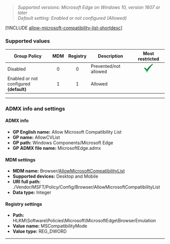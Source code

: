<!-- ## Allow Microsoft Compatibility List -->
>*Supported versions: Microsoft Edge on Windows 10, version 1607 or later*<br>
>*Default setting:  Enabled or not configured (Allowed)*

[!INCLUDE [allow-microsoft-compatibility-list-shortdesc](../shortdesc/allow-microsoft-compatibility-list-shortdesc.md)]

### Supported values

|Group Policy  |MDM |Registry |Description |Most restricted |
|---|:---:|:---:|---|:---:|
|Disabled |0 |0 |Prevented/not allowed |![Most restricted value](../images/check-gn.png) |
|Enabled or not configured<br>**(default)** |1 |1 |Allowed | |
---

### ADMX info and settings

#### ADMX info
- **GP English name:** Allow Microsoft Compatibility List
- **GP name:** AllowCVList
- **GP path:** Windows Components/Microsoft Edge
- **GP ADMX file name:** MicrosoftEdge.admx

#### MDM settings
- **MDM name:** Browser/[AllowMicrosoftCompatibilityList](https://docs.microsoft.com/en-us/windows/client-management/mdm/policy-csp-browser#browser-allowmicrosoftcompatibilitylist)
- **Supported devices:** Desktop and Mobile
- **URI full path:** ./Vendor/MSFT/Policy/Config/Browser/AllowMicrosoftCompatibilityList 
- **Data type:** Integer

#### Registry settings
- **Path:** HLKM\\Software\\Policies\\Microsoft\\MicrosoftEdge\\BrowserEmulation
- **Value name:** MSCompatibilityMode
- **Value type:** REG_DWORD

<hr>
